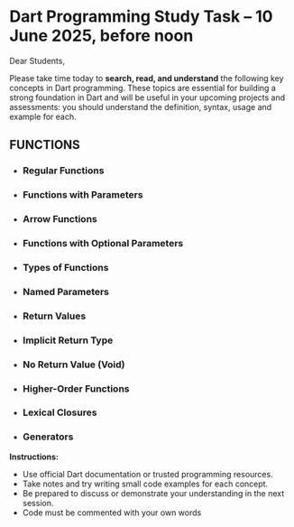 
# Dart Programming Study Task – 10 June 2025, before noon

Dear Students,

Please take time today to **search, read, and understand** the following key concepts in Dart programming. These topics are essential for building a strong foundation in Dart and will be useful in your upcoming projects and assessments: you should understand the definition, syntax, usage and example for each.

## FUNCTIONS
- ### Regular Functions
- ### Functions with Parameters
- ### Arrow Functions
- ### Functions with Optional Parameters
- ### Types of Functions
- ### Named Parameters
- ### Return Values
- ### Implicit Return Type
- ###  No Return Value (Void)
- ### Higher-Order Functions
- ### Lexical Closures
- ### Generators


 **Instructions:**
- Use official Dart documentation or trusted programming resources.
- Take notes and try writing small code examples for each concept.
- Be prepared to discuss or demonstrate your understanding in the next session.
- Code must be commented with your own words

